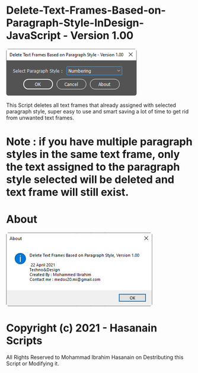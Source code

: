 # Delete-Text-Frames-Based-on-Paragraph-Style-InDesign-JavaScript - Version 1.00


![userinterface](https://github.com/medos20/Delete-Text-Frames-Based-on-Paragraph-Style-InDesign-JavaScript/blob/main/deletePS-tf.jpg)

This Script deletes all text frames that already assigned with selected paragraph style, super easy to use and smart saving a lot of time to get rid from unwanted text frames.

# Note : if you have multiple paragraph styles in the same text frame, only the text assigned to the paragraph style selected will be deleted and text frame will still exist.

# About

![about](https://github.com/medos20/Delete-Text-Frames-Based-on-Paragraph-Style-InDesign-JavaScript/blob/main/deletePS-about.jpg)

# Copyright (c) 2021 - Hasanain Scripts
All Rights Reserved to Mohammad Ibrahim Hasanain on Destributing this Script or Modifying it.
